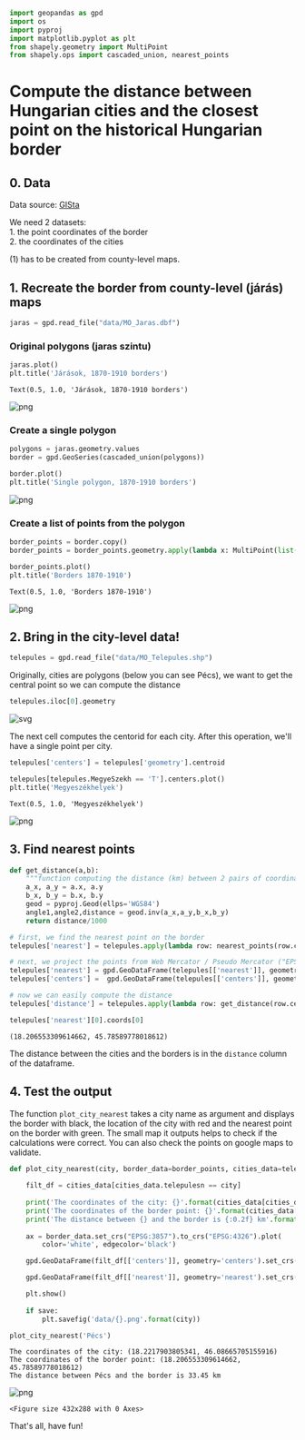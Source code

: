 ```python
import geopandas as gpd
import os
import pyproj
import matplotlib.pyplot as plt
from shapely.geometry import MultiPoint
from shapely.ops import cascaded_union, nearest_points
```

# Compute the distance between Hungarian cities and the closest point on the historical Hungarian border

## 0. Data 

Data source: [GISta](https://www.gistory.hu/g/hu/gistory/otka#2_Let%C3%B6lthet%C5%91%20anyagok)

We need 2 datasets:  
        1. the point coordinates of the border   
        2. the coordinates of the cities  
    
(1) has to be created from county-level maps.

## 1. Recreate the border from county-level (járás) maps


```python
jaras = gpd.read_file("data/MO_Jaras.dbf")
```

### Original polygons (jaras szintu)


```python
jaras.plot()
plt.title('Járások, 1870-1910 borders')
```




    Text(0.5, 1.0, 'Járások, 1870-1910 borders')




![png](trianon_dist_example_files/trianon_dist_example_8_1.png)


### Create a single polygon


```python
polygons = jaras.geometry.values
border = gpd.GeoSeries(cascaded_union(polygons))
```


```python
border.plot()
plt.title('Single polygon, 1870-1910 borders')
```


![png](trianon_dist_example_files/trianon_dist_example_11_0.png)


### Create a list of points from the polygon


```python
border_points = border.copy()
border_points = border_points.geometry.apply(lambda x: MultiPoint(list(x.exterior.coords)))
```


```python
border_points.plot()
plt.title('Borders 1870-1910')
```




    Text(0.5, 1.0, 'Borders 1870-1910')




![png](trianon_dist_example_files/trianon_dist_example_14_1.png)


## 2. Bring in the city-level data!


```python
telepules = gpd.read_file("data/MO_Telepules.shp")
```

Originally, cities are polygons (below you can see Pécs), we want to get the central point so we can compute the distance


```python
telepules.iloc[0].geometry
```




![svg](trianon_dist_example_files/trianon_dist_example_18_0.svg)



The next cell computes the centorid for each city. After this operation, we'll have a single point per city.


```python
telepules['centers'] = telepules['geometry'].centroid
```


```python
telepules[telepules.MegyeSzekh == 'T'].centers.plot()
plt.title('Megyeszékhelyek')
```




    Text(0.5, 1.0, 'Megyeszékhelyek')




![png](trianon_dist_example_files/trianon_dist_example_21_1.png)


## 3. Find nearest points


```python
def get_distance(a,b):
    """function computing the distance (km) between 2 pairs of coordinates"""
    a_x, a_y = a.x, a.y
    b_x, b_y = b.x, b.y
    geod = pyproj.Geod(ellps='WGS84')
    angle1,angle2,distance = geod.inv(a_x,a_y,b_x,b_y)
    return distance/1000
```


```python
# first, we find the nearest point on the border
telepules['nearest'] = telepules.apply(lambda row: nearest_points(row.centers, border_points[0])[1], axis=1)

# next, we project the points from Web Mercator / Pseudo Mercator ("EPSG:3857") to WGS84 (World Geodetic System 1984, EPSG:4326, this one is used in the GPSs
telepules['nearest'] = gpd.GeoDataFrame(telepules[['nearest']], geometry='nearest').set_crs("EPSG:3857").to_crs("EPSG:4326")
telepules['centers'] =  gpd.GeoDataFrame(telepules[['centers']], geometry='centers').set_crs("EPSG:3857").to_crs("EPSG:4326")

# now we can easily compute the distance
telepules['distance'] = telepules.apply(lambda row: get_distance(row.centers, row.nearest), axis=1)
```


```python
telepules['nearest'][0].coords[0]
```




    (18.206553309614662, 45.78589778018612)



The distance between the cities and the borders is in the `distance` column of the dataframe.

## 4. Test the output

The function `plot_city_nearest` takes a city name as argument and displays the border with black, the location of the city with red and the nearest point on the border with green. The small map it outputs helps to check if the calculations were correct. You can also check the points on google maps to validate.


```python
def plot_city_nearest(city, border_data=border_points, cities_data=telepules, save=True):
    
    filt_df = cities_data[cities_data.telepulesn == city]
    
    print('The coordinates of the city: {}'.format(cities_data[cities_data.telepulesn == city]['centers'][0].coords[0]))
    print('The coordinates of the border point: {}'.format(cities_data[cities_data.telepulesn == city]['nearest'][0].coords[0]))
    print('The distance between {} and the border is {:0.2f} km'.format(city, cities_data[cities_data.telepulesn == city]['distance'].values[0]))
    
    ax = border_data.set_crs("EPSG:3857").to_crs("EPSG:4326").plot(
        color='white', edgecolor='black')

    gpd.GeoDataFrame(filt_df[['centers']], geometry='centers').set_crs("EPSG:4326").plot(ax=ax, color='red')

    gpd.GeoDataFrame(filt_df[['nearest']], geometry='nearest').set_crs("EPSG:4326").plot(ax=ax, color='green')

    plt.show()
    
    if save:
        plt.savefig('data/{}.png'.format(city))
```


```python
plot_city_nearest('Pécs')
```

    The coordinates of the city: (18.2217903805341, 46.08665705155916)
    The coordinates of the border point: (18.206553309614662, 45.78589778018612)
    The distance between Pécs and the border is 33.45 km



![png](trianon_dist_example_files/trianon_dist_example_30_1.png)



    <Figure size 432x288 with 0 Axes>


That's all, have fun!
